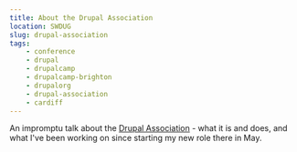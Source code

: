 ```yaml
---
title: About the Drupal Association
location: SWDUG
slug: drupal-association
tags:
    - conference
    - drupal
    - drupalcamp
    - drupalcamp-brighton
    - drupalorg
    - drupal-association
    - cardiff
---
```

An impromptu talk about the [Drupal Association](https://assoc.drupal.org) - what it is and does, and what I've been
working on since starting my new role there in May.
